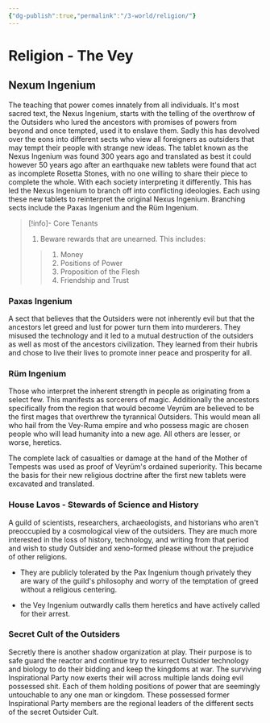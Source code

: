 ```yaml
---
{"dg-publish":true,"permalink":"/3-world/religion/"}
---
```


# Religion - The Vey

## Nexum Ingenium
The teaching that power comes innately from all individuals. It's most sacred text, the Nexus Ingenium, starts with the telling of the overthrow of the Outsiders who lured the ancestors with promises of powers from beyond and once tempted, used it to enslave them. Sadly this has devolved over the eons into different sects who view all foreigners as outsiders that may tempt their people with strange new ideas.
The tablet known as the Nexus Ingenium was found 300 years ago and translated as best it could however 50 years ago after an earthquake new tablets were found that act as incomplete Rosetta Stones, with no one willing to share their piece to complete the whole. With each society interpreting it differently. This has led the Nexus Ingenium to branch off into conflicting ideologies. Each using these new tablets to reinterpret the original Nexus Ingenium. Branching sects include the Paxas Ingenium and the Rüm Ingenium.

> [!info]- Core Tenants
> 1. Beware rewards that are unearned. This includes:
> > 1. Money
> > 2. Positions of Power
> > 3. Proposition of the Flesh
> > 4. Friendship and Trust


### Paxas Ingenium
A sect that believes that the Outsiders were not inherently evil but that the ancestors let greed and lust for power turn them into murderers. They misused the technology and it led to a mutual destruction of the outsiders as well as most of the ancestors civilization. They learned from their hubris and chose to live their lives to promote inner peace and prosperity for all.

### Rüm Ingenium
Those who interpret the inherent strength in people as originating from a select few. This manifests as sorcerers of magic. Additionally the ancestors specifically from the region that would become Veyrüm are believed to be the first mages that overthrew the tyrannical Outsiders. This would mean all who hail from the Vey-Ruma empire and who possess magic are chosen people who will lead humanity into a new age. All others are lesser, or worse, heretics.

The complete lack of casualties or damage at the hand of the Mother of Tempests was used as proof of Veyrüm's ordained superiority. This became the basis for their new religious doctrine after the first new tablets were excavated and translated.

### House Lavos - Stewards of Science and History
A guild of scientists, researchers, archaeologists, and historians who aren't preoccupied by a cosmological view of the outsiders. They are much more interested in the loss of history, technology, and writing from that period and wish to study Outsider and xeno-formed please without the prejudice of other religions. 
- They are publicly tolerated by the Pax Ingenium though privately they are wary of the guild's philosophy and worry of the temptation of greed without a religious centering.

- the Vey Ingenium outwardly calls them heretics and have actively called for their arrest.

### Secret Cult of the Outsiders

Secretly there is another shadow organization at play. Their purpose is to safe guard the reactor and continue try to resurrect Outsider technology and biology to do their bidding and keep the kingdoms at war. The surviving Inspirational Party now exerts their will across multiple lands doing evil possessed shit. Each of them holding positions of power that are seemingly untouchable to any one man or kingdom. These possessed former Inspirational Party members are the regional leaders of the different sects of the secret Outsider Cult.